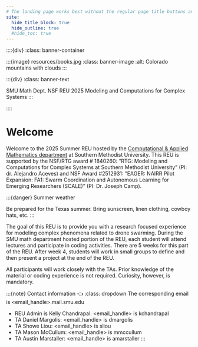 ```yaml
---
# The landing page works best without the regular page title buttons and right panel outline. I am leaving the TOC on for now, still deciding...
site:
  hide_title_block: true
  hide_outline: true
  #hide_toc: true
---
```


::::{div}
:class: banner-container

  :::{image} resources/books.jpg
  :class: banner-image
  :alt: Colorado mountains with clouds
  :::

  :::{div}
  :class: banner-text

  SMU Math Dept. NSF REU $2025$
  <span class="banner-subtext">
  Modeling and Computations for Complex Systems
  </span>
  :::

::::

# Welcome


Welcome to the $2025$ Summer REU hosted by the [Computational & Applied Mathematics department](https://www.smu.edu/dedman/academics/departments/math/research) at Southern Methodist University. This REU is supported by the NSF/RTG award # 1840260: “RTG: Modeling and Computations for Complex Systems at Southern Methodist University” (PI: dr. Alejandro Aceves) and NSF Award #2512931: ”EAGER: NAIRR Pilot Expansion: FA1: Swarm Coordination and Autonomous Learning for Emerging Researchers (SCALE)” (PI: Dr. Joseph Camp).

:::{danger} Summer weather

Be prepared for the Texas summer. Bring sunscreen, linen clothing, cowboy hats, etc.
:::

The goal of this REU is to provide you with a research focused experience for modeling complex phenomena related to drone swarming. During the SMU math department hosted portion of the REU, each student will attend lectures and participate in coding activities. There are $5$ weeks for this part of the REU. After week $4$, students will work in small groups to define and then present a project at the end of the REU. 

All participants will work closely with the TAs. Prior knowledge of the material or coding experience is not required. Curiosity, however, is mandatory.

:::{note} Contact information 👈
:class: dropdown
 The corresponding email is \<email_handle>.mail.smu.edu
  - REU Admin is Kelly Chandrapal. \<email_handle> is kchandrapal
  - TA Daniel Margolis: \<email_handle> is dmargolis
  - TA Showe Liou: \<email_handle> is sliou
  - TA Mason McCullum: \<email_handle> is mmccullum
  - TA Austin Marstaller: \<email_handle> is amarstaller
:::